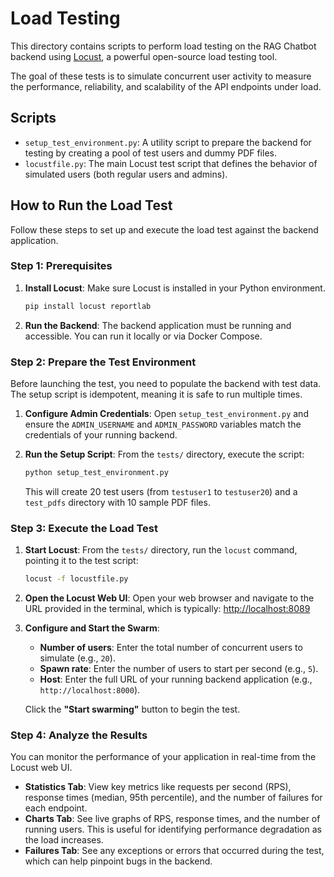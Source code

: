 # Load Testing

This directory contains scripts to perform load testing on the RAG Chatbot backend using [Locust](https://locust.io/), a powerful open-source load testing tool.

The goal of these tests is to simulate concurrent user activity to measure the performance, reliability, and scalability of the API endpoints under load.

## Scripts

* `setup_test_environment.py`: A utility script to prepare the backend for testing by creating a pool of test users and dummy PDF files.
* `locustfile.py`: The main Locust test script that defines the behavior of simulated users (both regular users and admins).

## How to Run the Load Test

Follow these steps to set up and execute the load test against the backend application.

### Step 1: Prerequisites

1.  **Install Locust**: Make sure Locust is installed in your Python environment.
    ```bash
    pip install locust reportlab
    ```

2.  **Run the Backend**: The backend application must be running and accessible. You can run it locally or via Docker Compose.

### Step 2: Prepare the Test Environment

Before launching the test, you need to populate the backend with test data. The setup script is idempotent, meaning it is safe to run multiple times.

1.  **Configure Admin Credentials**: Open `setup_test_environment.py` and ensure the `ADMIN_USERNAME` and `ADMIN_PASSWORD` variables match the credentials of your running backend.

2.  **Run the Setup Script**: From the `tests/` directory, execute the script:
    ```bash
    python setup_test_environment.py
    ```
    This will create 20 test users (from `testuser1` to `testuser20`) and a `test_pdfs` directory with 10 sample PDF files.

### Step 3: Execute the Load Test

1.  **Start Locust**: From the `tests/` directory, run the `locust` command, pointing it to the test script:
    ```bash
    locust -f locustfile.py
    ```

2.  **Open the Locust Web UI**: Open your web browser and navigate to the URL provided in the terminal, which is typically:
    [http://localhost:8089](http://localhost:8089)

3.  **Configure and Start the Swarm**:
    * **Number of users**: Enter the total number of concurrent users to simulate (e.g., `20`).
    * **Spawn rate**: Enter the number of users to start per second (e.g., `5`).
    * **Host**: Enter the full URL of your running backend application (e.g., `http://localhost:8000`).

    Click the **"Start swarming"** button to begin the test.

### Step 4: Analyze the Results

You can monitor the performance of your application in real-time from the Locust web UI.

* **Statistics Tab**: View key metrics like requests per second (RPS), response times (median, 95th percentile), and the number of failures for each endpoint.
* **Charts Tab**: See live graphs of RPS, response times, and the number of running users. This is useful for identifying performance degradation as the load increases.
* **Failures Tab**: See any exceptions or errors that occurred during the test, which can help pinpoint bugs in the backend.
